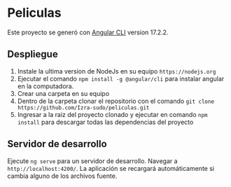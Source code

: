 # Peliculas

Este proyecto se generó con [Angular CLI](https://github.com/angular/angular-cli) version 17.2.2.

## Despliegue
1. Instale la ultima version de NodeJs en su equipo `https://nodejs.org`
2. Ejecutar el comando `npm install -g @angular/cli` para instalar angular en la computadora.
3. Crear una carpeta en su equipo
3. Dentro de la carpeta clonar el repositorio con el comando `git clone https://github.com/Izra-sudo/peliculas.git` 
4. Ingresar a la raiz del proyecto clonado y ejecutar en comando `npm install` para descargar todas las dependencias del proyecto

## Servidor de desarrollo

Ejecute  `ng serve` para un servidor de desarrollo. Navegar a `http://localhost:4200/`. La aplicación se recargará automáticamente si cambia alguno de los archivos fuente.